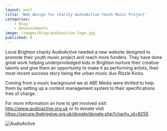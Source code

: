 ```yaml
---
layout: post
title: 'Web design for charity AudioActive Youth Music Project'
categories:
    - Blog
    - Announcements
image: /images/blog/audioactive-logo.jpg
published: 0
---
```

Local Brighton charity AudioActive needed a new website designed to promote their youth music project and reach more funders. They have done great work helping underpriviledged kids in Brighton nurture their creative talents and give them an opportunity to make it as performing artists, their most recent success story being the urban music duo Rizzle Kicks.

Coming from a music background we at ABE Media were thrilled to help them by setting up a content management system to their specifications free of charge.

For more information on how to get involved visit <http://www.audioactive.org.uk> or to donate visit <https://secure.thebiggive.org.uk/donate/donate.php?charity_id=8255>

![AudioActive](/images/blog/audioactive.jpg "AudioActive")
